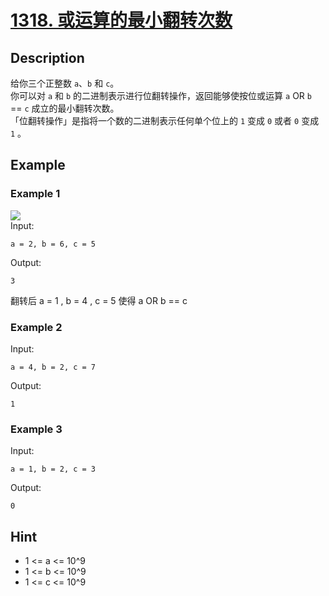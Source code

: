 # [1318. 或运算的最小翻转次数](https://leetcode.cn/problems/minimum-flips-to-make-a-or-b-equal-to-c/)
## Description
给你三个正整数 `a`、`b` 和 `c`。  
你可以对 `a` 和 `b` 的二进制表示进行位翻转操作，返回能够使按位或运算 `a` OR `b` == `c`  成立的最小翻转次数。  
「位翻转操作」是指将一个数的二进制表示任何单个位上的 `1` 变成 `0` 或者 `0` 变成 `1` 。  
## Example
### Example 1
![](https://assets.leetcode-cn.com/aliyun-lc-upload/uploads/2020/01/11/sample_3_1676.png)  
Input:  
```
a = 2, b = 6, c = 5
```
Output:
```
3
```
翻转后 a = 1 , b = 4 , c = 5 使得 a OR b == c
### Example 2
Input:  
```
a = 4, b = 2, c = 7
```
Output:
```
1
```
### Example 3
Input:
```
a = 1, b = 2, c = 3
```
Output:
```
0
```
## Hint
- 1 <= a <= 10^9
- 1 <= b <= 10^9
- 1 <= c <= 10^9

